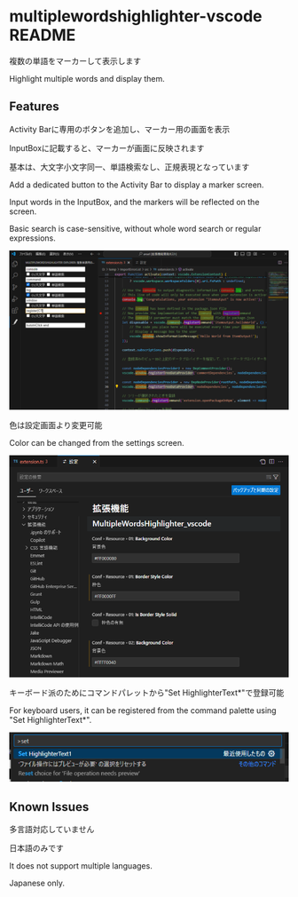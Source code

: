 # multiplewordshighlighter-vscode README

複数の単語をマーカーして表示します

Highlight multiple words and display them.


## Features

Activity Barに専用のボタンを追加し、マーカー用の画面を表示

InputBoxに記載すると、マーカーが画面に反映されます

基本は、大文字小文字同一、単語検索なし、正規表現となっています

Add a dedicated button to the Activity Bar to display a marker screen.

Input words in the InputBox, and the markers will be reflected on the screen.

Basic search is case-sensitive, without whole word search or regular expressions.

![キャプチャ](https://github.com/kawamoto0401/multiplewordshighlighter-vscode/blob/main/media/cap1.PNG)

色は設定画面より変更可能

Color can be changed from the settings screen.

![キャプチャ](https://github.com/kawamoto0401/multiplewordshighlighter-vscode/blob/main/media/cap2.PNG)

キーボード派のためにコマンドパレットから"Set HighlighterText*"で登録可能

For keyboard users, it can be registered from the command palette using "Set HighlighterText*".

![キャプチャ](https://github.com/kawamoto0401/multiplewordshighlighter-vscode/blob/main/media/cap3.PNG)


## Known Issues

多言語対応していません

日本語のみです

It does not support multiple languages.

Japanese only.
